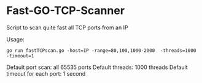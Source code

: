 # Fast-GO-TCP-Scanner
Script to scan quite fast all TCP ports from an IP

Usage: 
```
go run fastTCPscan.go -host=IP -range=80,100,1000-2000  -threads=1000 -timeout=1 
```
Default port scan: all 65535 ports
Default threads: 1000 threads
Default timeout for each port: 1 second
